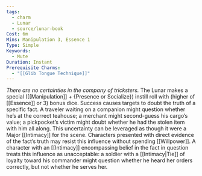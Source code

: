 ```yaml
---
tags:
  - charm
  - Lunar
  - source/lunar-book
Cost: 6m
Mins: Manipulation 3, Essence 1
Type: Simple
Keywords:
  - Mute
Duration: Instant
Prerequisite Charms:
  - "[[Glib Tongue Technique]]"
---
```

*There are no certainties in the company of tricksters.*
The Lunar makes a special ([[Manipulation]] + {Presence or Socialize}) instill roll with (higher of [[Essence]] or 3) bonus dice. Success causes targets to doubt the truth of a specific fact. A traveler waiting on a companion might question whether he’s at the correct teahouse; a merchant might second-guess his cargo’s value; a pickpocket’s victim might doubt whether he had the stolen item with him all along. This uncertainty can be leveraged as though it were a Major [[Intimacy]] for the scene. Characters presented with direct evidence of the fact’s truth may resist this influence without spending [[Willpower]]. A character with an [[Intimacy]] encompassing belief in the fact in question treats this influence as unacceptable: a soldier with a [[Intimacy|Tie]] of loyalty toward his commander might question whether he heard her orders correctly, but not whether he serves her.